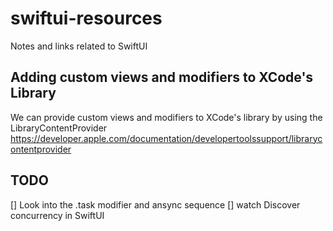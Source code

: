 # swiftui-resources
Notes and links related to SwiftUI

## Adding custom views and modifiers to XCode's Library
We can provide custom views and modifiers to XCode's library by using the LibraryContentProvider
https://developer.apple.com/documentation/developertoolssupport/librarycontentprovider


## TODO
[] Look into the .task modifier and ansync sequence
[] watch Discover concurrency in SwiftUI
